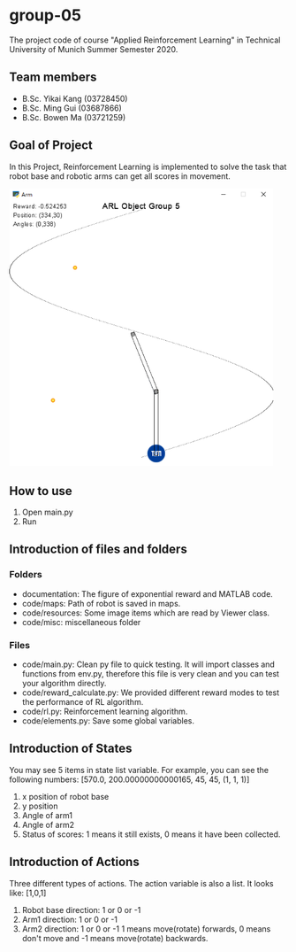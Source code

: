 # group-05

The project code of course "Applied Reinforcement Learning" in Technical University of Munich Summer Semester 2020.

## Team members
- B.Sc. Yikai Kang (03728450)
- B.Sc. Ming Gui (03687866)
- B.Sc. Bowen Ma (03721259)

## Goal of Project
In this Project, Reinforcement Learning is implemented to solve the task that robot base and robotic arms can get all scores in movement.

<img src=".\documentation\GUI.png" style="zoom:80%;" />

## How to use
1. Open main.py
2. Run

## Introduction of files and folders
### Folders

- documentation: The figure of exponential reward and MATLAB code.
- code/maps: Path of robot is saved in maps.
- code/resources: Some image items which are read by Viewer class.
- code/misc: miscellaneous folder

### Files
- code/main.py: Clean py file to quick testing. It will import classes and functions from env.py, therefore this file is very clean and you can test your algorithm directly.
- code/reward_calculate.py: We provided different reward modes to test the performance of RL algorithm. 
- code/rl.py: Reinforcement learning algorithm.
- code/elements.py: Save some global variables.

## Introduction of States
You may see 5 items in state list variable.
For example, you can see the following numbers: 
[570.0, 200.00000000000165, 45, 45, (1, 1, 1)]

1. x position of robot base
2. y position 
3. Angle of arm1
4. Angle of arm2
5. Status of scores: 1 means it still exists, 0 means it have been collected. 

## Introduction of Actions
Three different types of actions. The action variable is also a list.
It looks like:
[1,0,1]

1. Robot base direction:  1 or 0 or -1
2. Arm1 direction: 1 or 0 or -1
3. Arm2 direction: 1 or 0 or -1
1 means move(rotate) forwards, 0 means don't move and -1 means move(rotate) backwards.


